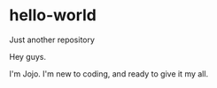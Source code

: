 # hello-world
Just another repository 

Hey guys.

I'm Jojo. I'm new to coding, and ready to give it my all.
